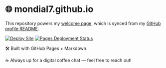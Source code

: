 # 🌐 mondial7.github.io

This repository powers my [welcome page](https://mondial7.github.io), which is synced from my [GitHub profile README](https://github.com/mondial7/mondial7).

[![Deploy Site](https://github.com/mondial7/mondial7/actions/workflows/sync.yml/badge.svg)](https://github.com/mondial7/mondial7/actions/workflows/sync.yml)
[![Pages Deployment Status](https://github.com/mondial7/mondial7.github.io/actions/workflows/pages/pages-build-deployment/badge.svg)](https://github.com/mondial7/mondial7.github.io/actions/workflows/pages/pages-build-deployment)


🛠️ Built with GitHub Pages + Markdown.

☕ Always up for a digital coffee chat — feel free to reach out!

